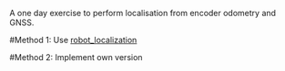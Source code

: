 A one day exercise to perform localisation from encoder odometry and GNSS.

#Method 1:
Use [robot_localization](http://wiki.ros.org/robot_localization)

#Method 2:
Implement own version
